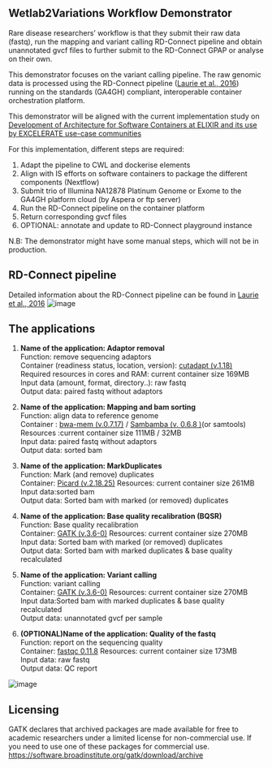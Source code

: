 ## Wetlab2Variations Workflow Demonstrator

Rare disease researchers’ workflow is that they submit their raw data (fastq), run the mapping and variant calling RD-Connect pipeline and obtain unannotated gvcf files to further submit to the RD-Connect GPAP or analyse on their own.

This demonstrator focuses on the variant calling pipeline. The raw genomic data is processed using the RD-Connect pipeline ([Laurie et al., 2016](https://www.ncbi.nlm.nih.gov/pubmed/27604516)) running on the standards (GA4GH) compliant, interoperable container orchestration platform.

This demonstrator will be aligned with the current implementation study on [Development of Architecture for Software Containers at ELIXIR and its use by EXCELERATE use-case communities](https://docs.google.com/document/d/1ScReM5En2CQrKU4VPWUllJTt0rCV4qgA7-HqKJKpoS0/edit#) 

For this implementation, different steps are required:

1. Adapt the pipeline to CWL and dockerise elements 
2. Align with IS efforts on software containers to package the different components (Nextflow) 
3. Submit trio of Illumina NA12878 Platinum Genome or Exome to the GA4GH platform cloud (by Aspera or ftp server)
4. Run the RD-Connect pipeline on the container platform
5. Return corresponding gvcf files
6. OPTIONAL: annotate and update to RD-Connect playground instance

N.B: The demonstrator might have some manual steps, which will not be in production. 

## RD-Connect pipeline

Detailed information about the RD-Connect pipeline can be found in [Laurie et al., 2016](https://www.ncbi.nlm.nih.gov/pubmed/?term=27604516)
![image](https://drive.google.com/uc?export=view&id=1XMTo6eRg0xtHliLTZgkyoR_yjS81bXOE)

## The applications

1. **Name of the application: Adaptor removal**  
Function: remove sequencing adaptors   
Container (readiness status, location, version): [cutadapt (v.1.18)](https://hub.docker.com/r/cnag/cutadapt)  
Required resources in cores and RAM: current container size 169MB  
Input data (amount, format, directory..): raw fastq  
Output data: paired fastq without adaptors  

2. **Name of the application: Mapping and bam sorting**  
Function: align data to reference genome  
Container : [bwa-mem (v.0.7.17)](https://hub.docker.com/r/cnag/bwa) / [Sambamba (v. 0.6.8 )](https://hub.docker.com/r/cnag/sambamba)(or samtools)  
Resources :current container size 111MB / 32MB  
Input data: paired fastq without adaptors  
Output data: sorted bam  

3. **Name of the application: MarkDuplicates**  
Function: Mark (and remove) duplicates  
Container: [Picard (v.2.18.25)](https://hub.docker.com/r/cnag/picard)
Resources: current container size 261MB  
Input data:sorted bam  
Output data: Sorted bam with marked (or removed) duplicates  

4. **Name of the application: Base quality recalibration (BQSR)**  
Function: Base quality recalibration  
Container: [GATK (v.3.6-0)](https://hub.docker.com/r/cnag/gatk)
Resources: current container size 270MB  
Input data: Sorted bam with marked (or removed) duplicates  
Output data: Sorted bam with marked duplicates & base quality recalculated  

5. **Name of the application: Variant calling**  
Function: variant calling  
Container: [GATK (v.3.6-0)](https://hub.docker.com/r/cnag/gatk)
Resources: current container size 270MB  
Input data:Sorted bam with marked duplicates & base quality recalculated  
Output data: unannotated gvcf per sample  

6. **(OPTIONAL)Name of the application: Quality of the fastq**  
Function: report on the sequencing quality  
Container: [fastqc 0.11.8](https://hub.docker.com/r/cnag/fastqc)
Resources: current container size 173MB  
Input data: raw fastq  
Output data: QC report 

![image](https://drive.google.com/uc?export=view&id=1lrcy-TIwf5emBEQqa4TdWiO0fjJszPHR)

## Licensing

GATK declares that archived packages are made available for free to academic researchers under a limited license for non-commercial use. If you need to use one of these packages for commercial use. https://software.broadinstitute.org/gatk/download/archive 

